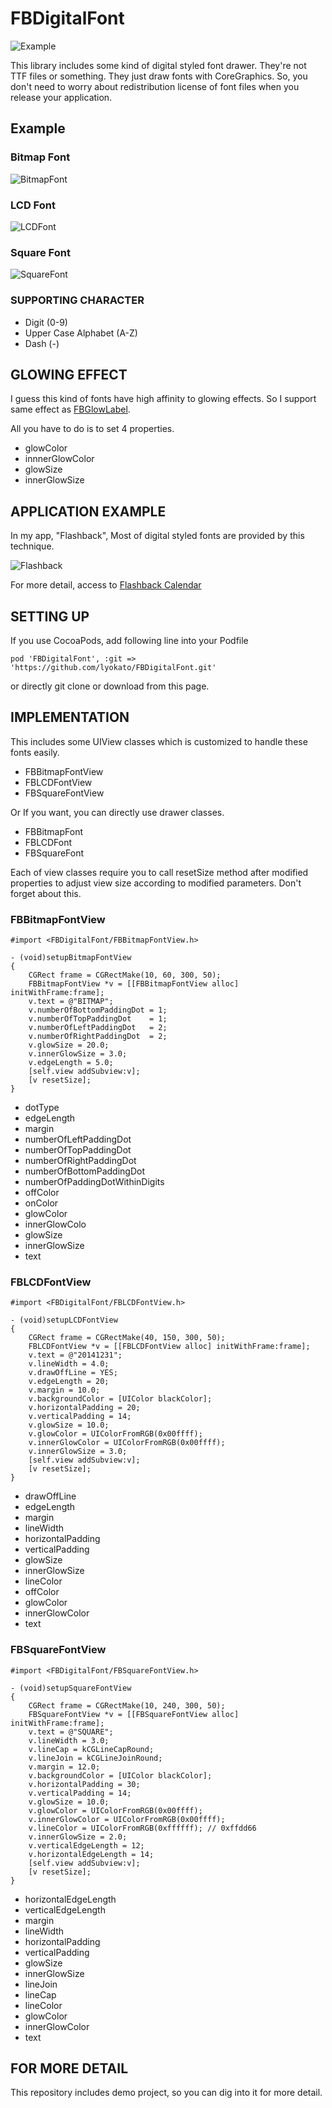 # FBDigitalFont

![Example](http://static.squarespace.com/static/51c2c539e4b032aad7050f2e/t/529405dee4b006d90611f81b/1385432543354/fonts_iphone.png?format=750w "DigitalFontExample")

This library includes some kind of digital styled font drawer. They're not TTF files or something. They just draw fonts with CoreGraphics. So, you don't need to worry about redistribution license of font files when you release your application.

## Example

### Bitmap Font

![BitmapFont](http://static.squarespace.com/static/51c2c539e4b032aad7050f2e/t/5294a08ee4b080890ab2d599/1385472143725/FBFontBitmap.png?format=1500w "BitmapFont")

### LCD Font

![LCDFont](http://static.squarespace.com/static/51c2c539e4b032aad7050f2e/t/5294a0aae4b0f601b40f61a0/1385472171287/FBFontLCD.png?format=1500w "LCDFont")

### Square Font

![SquareFont](http://static.squarespace.com/static/51c2c539e4b032aad7050f2e/t/5294a0bfe4b02cc5320e5d8e/1385472192323/FBFontSquare.png?format=1500w "SquareFont")

### SUPPORTING CHARACTER

- Digit (0-9)
- Upper Case Alphabet (A-Z)
- Dash (-)

## GLOWING EFFECT

I guess this kind of fonts have high affinity to glowing effects.
So I support same effect as [FBGlowLabel]("http://github.com/lyokato/fbglowlabel").

All you have to do is to set 4 properties.

- glowColor
- innnerGlowColor
- glowSize
- innerGlowSize

## APPLICATION EXAMPLE

In my app, "Flashback", Most of digital styled fonts are provided by this technique.

![Flashback](http://static.squarespace.com/static/51c2c539e4b032aad7050f2e/t/5280c72be4b05ebb58c32579/1384171308891/Screens5.png?format=1500w "Flashback")

For more detail, access to [Flashback Calendar](http://flashback-calendar.com/)

## SETTING UP

If you use CocoaPods, add following line into your Podfile

```
pod 'FBDigitalFont', :git => 'https://github.com/lyokato/FBDigitalFont.git'
```

or directly git clone or download from this page. 

## IMPLEMENTATION

This includes some UIView classes which is customized to handle these fonts easily. 

- FBBitmapFontView
- FBLCDFontView
- FBSquareFontView

Or If you want, you can directly use drawer classes.

- FBBitmapFont
- FBLCDFont
- FBSquareFont

Each of view classes require you to call resetSize method after modified properties to adjust view size according to modified parameters.
Don't forget about this.

### FBBitmapFontView

```
#import <FBDigitalFont/FBBitmapFontView.h>

- (void)setupBitmapFontView
{
    CGRect frame = CGRectMake(10, 60, 300, 50);
    FBBitmapFontView *v = [[FBBitmapFontView alloc] initWithFrame:frame];
    v.text = @"BITMAP";
    v.numberOfBottomPaddingDot = 1;
    v.numberOfTopPaddingDot    = 1;
    v.numberOfLeftPaddingDot   = 2;
    v.numberOfRightPaddingDot  = 2;
    v.glowSize = 20.0;
    v.innerGlowSize = 3.0;
    v.edgeLength = 5.0;
    [self.view addSubview:v];
    [v resetSize];
}
```

- dotType
- edgeLength
- margin
- numberOfLeftPaddingDot
- numberOfTopPaddingDot
- numberOfRightPaddingDot
- numberOfBottomPaddingDot
- numberOfPaddingDotWithinDigits
- offColor
- onColor
- glowColor
- innerGlowColo
- glowSize
- innerGlowSize
- text

### FBLCDFontView

```
#import <FBDigitalFont/FBLCDFontView.h>

- (void)setupLCDFontView
{
    CGRect frame = CGRectMake(40, 150, 300, 50);
    FBLCDFontView *v = [[FBLCDFontView alloc] initWithFrame:frame];
    v.text = @"20141231";
    v.lineWidth = 4.0;
    v.drawOffLine = YES;
    v.edgeLength = 20;
    v.margin = 10.0;
    v.backgroundColor = [UIColor blackColor];
    v.horizontalPadding = 20;
    v.verticalPadding = 14;
    v.glowSize = 10.0;
    v.glowColor = UIColorFromRGB(0x00ffff);
    v.innerGlowColor = UIColorFromRGB(0x00ffff);
    v.innerGlowSize = 3.0;
    [self.view addSubview:v];
    [v resetSize];
}
```

- drawOffLine
- edgeLength
- margin
- lineWidth
- horizontalPadding
- verticalPadding
- glowSize
- innerGlowSize
- lineColor
- offColor
- glowColor
- innerGlowColor
- text

### FBSquareFontView

```
#import <FBDigitalFont/FBSquareFontView.h>

- (void)setupSquareFontView
{
    CGRect frame = CGRectMake(10, 240, 300, 50);
    FBSquareFontView *v = [[FBSquareFontView alloc] initWithFrame:frame];
    v.text = @"SQUARE";
    v.lineWidth = 3.0;
    v.lineCap = kCGLineCapRound;
    v.lineJoin = kCGLineJoinRound;
    v.margin = 12.0;
    v.backgroundColor = [UIColor blackColor];
    v.horizontalPadding = 30;
    v.verticalPadding = 14;
    v.glowSize = 10.0;
    v.glowColor = UIColorFromRGB(0x00ffff);
    v.innerGlowColor = UIColorFromRGB(0x00ffff);
    v.lineColor = UIColorFromRGB(0xffffff); // 0xffdd66
    v.innerGlowSize = 2.0;
    v.verticalEdgeLength = 12;
    v.horizontalEdgeLength = 14;
    [self.view addSubview:v];
    [v resetSize];
}

```

- horizontalEdgeLength
- verticalEdgeLength
- margin
- lineWidth
- horizontalPadding
- verticalPadding
- glowSize
- innerGlowSize
- lineJoin
- lineCap
- lineColor
- glowColor
- innerGlowColor
- text

## FOR MORE DETAIL

This repository includes demo project, so you can dig into it for more detail. 

